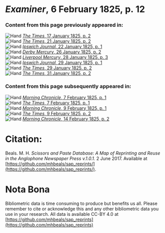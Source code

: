 # *Examiner*, 6 February 1825, p. 12  
  
### Content from this page previously appeared in:  
![Hand](http://scissorsandpaste.net/wp-content/uploads/2017/06/smallhandpointer.png) [*The Times*, 17 January 1825, p. 2](https://mhbeals.github.io/sap_html/The-Times/The-Times-17-January-1825-p-2)  
![Hand](http://scissorsandpaste.net/wp-content/uploads/2017/06/smallhandpointer.png) [*The Times*, 21 January 1825, p. 2](https://mhbeals.github.io/sap_html/The-Times/The-Times-21-January-1825-p-2)  
![Hand](http://scissorsandpaste.net/wp-content/uploads/2017/06/smallhandpointer.png) [*Ipswich Journal*, 22 January 1825, p. 1](https://mhbeals.github.io/sap_html/Ipswich-Journal/Ipswich-Journal-22-January-1825-p-1)  
![Hand](http://scissorsandpaste.net/wp-content/uploads/2017/06/smallhandpointer.png) [*Derby Mercury*, 26 January 1825, p. 2](https://mhbeals.github.io/sap_html/Derby-Mercury/Derby-Mercury-26-January-1825-p-2)  
![Hand](http://scissorsandpaste.net/wp-content/uploads/2017/06/smallhandpointer.png) [*Liverpool Mercury*, 28 January 1825, p. 3](https://mhbeals.github.io/sap_html/Liverpool-Mercury/Liverpool-Mercury-28-January-1825-p-3)  
![Hand](http://scissorsandpaste.net/wp-content/uploads/2017/06/smallhandpointer.png) [*Ipswich Journal*, 29 January 1825, p. 1](https://mhbeals.github.io/sap_html/Ipswich-Journal/Ipswich-Journal-29-January-1825-p-1)  
![Hand](http://scissorsandpaste.net/wp-content/uploads/2017/06/smallhandpointer.png) [*The Times*, 29 January 1825, p. 2](https://mhbeals.github.io/sap_html/The-Times/The-Times-29-January-1825-p-2)  
![Hand](http://scissorsandpaste.net/wp-content/uploads/2017/06/smallhandpointer.png) [*The Times*, 31 January 1825, p. 2](https://mhbeals.github.io/sap_html/The-Times/The-Times-31-January-1825-p-2)  
  
### Content from this page subsequently appeared in:  
![Hand](http://scissorsandpaste.net/wp-content/uploads/2017/06/smallhandpointer.png) [*Morning Chronicle*, 7 February 1825, p. 1](https://mhbeals.github.io/sap_html/Morning-Chronicle/Morning-Chronicle-7-February-1825-p-1)  
![Hand](http://scissorsandpaste.net/wp-content/uploads/2017/06/smallhandpointer.png) [*The Times*, 7 February 1825, p. 1](https://mhbeals.github.io/sap_html/The-Times/The-Times-7-February-1825-p-1)  
![Hand](http://scissorsandpaste.net/wp-content/uploads/2017/06/smallhandpointer.png) [*Morning Chronicle*, 9 February 1825, p. 1](https://mhbeals.github.io/sap_html/Morning-Chronicle/Morning-Chronicle-9-February-1825-p-1)  
![Hand](http://scissorsandpaste.net/wp-content/uploads/2017/06/smallhandpointer.png) [*The Times*, 9 February 1825, p. 2](https://mhbeals.github.io/sap_html/The-Times/The-Times-9-February-1825-p-2)  
![Hand](http://scissorsandpaste.net/wp-content/uploads/2017/06/smallhandpointer.png) [*Morning Chronicle*, 14 February 1825, p. 2](https://mhbeals.github.io/sap_html/Morning-Chronicle/Morning-Chronicle-14-February-1825-p-2)  


# Citation: 

Beals. M. H. *Scissors and Paste Database: A Map of Reprinting and Reuse in the Anglophone Newspaper Press v.1.0.1.* 2 June 2017. Available at [https://github.com/mhbeals/sap_reprints/](https://github.com/mhbeals/sap_reprints/). 

# Nota Bona

Bibliometric data is time consuming to produce but benefits us all. Please remember to cite or acknowledge this and any other bibliometric data you use in your research. All data is available CC-BY 4.0 at [https://github.com/mhbeals/sap_reprints](https://github.com/mhbeals/sap_reprints)
